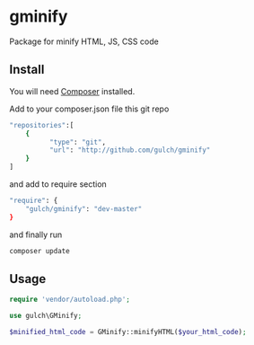 # gminify
Package for minify HTML, JS, CSS code

## Install

You will need [Composer](http://getcomposer.org) installed.

Add to your composer.json file this git repo
```bash
"repositories":[
    {
	      "type": "git",
	      "url": "http://github.com/gulch/gminify"
    }
]
```
and add to require section
```bash
"require": {
    "gulch/gminify": "dev-master"
}
```
and finally run
```bash
composer update
```

## Usage

```php
require 'vendor/autoload.php';

use gulch\GMinify;

$minified_html_code = GMinify::minifyHTML($your_html_code);
```
